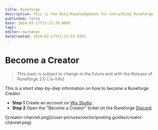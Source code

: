 ```yaml
---
title: Runeforge
description: This is the Wiki/Knowledgebase for everything RuneForge
published: false
date: 2024-03-17T23:23:29.809Z
tags: 
editor: markdown
dateCreated: 2024-03-17T21:23:53.939Z
---
```


# Become a Creator

> This topic is subject to change in the future and with the Release of Runeforge 2.0
{.is-info}


This is a short step-by-step information on how to become a Runeforge Creator.

- **Step 1**
Create an account on [Wix Studio](https://de.wix.com/studio). 
- **Step 2**
Open the "Become a Creator" ticket on the Runeforge [Discord](https://discord.com/invite/runeforge).

![creator-channel.png](/user-pictures/vector/posting guides/creator-channel.png)